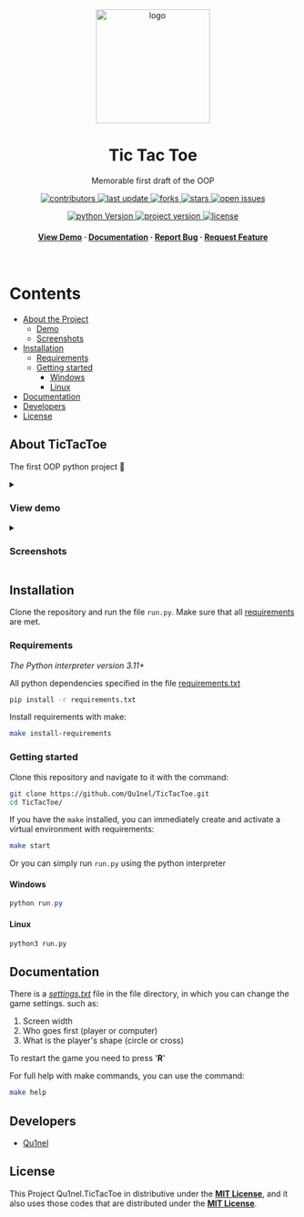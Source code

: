 <div align="center">
  <img src="https://github.com/Qu1nel/TicTacToe/blob/git-page/git-source/tictactoe_logo.png" alt="logo" width="200px" height="auto" />
  <h1>Tic Tac Toe</h1>

  <p>
    Memorable first draft of the OOP
  </p>

<!-- Badges -->
<p>
  <a href="https://github.com/Qu1nel/TicTacToe/graphs/contributors">
    <img src="https://img.shields.io/github/contributors/Qu1nel/TicTacToe" alt="contributors" />
  </a>
  <a href="https://github.com/Qu1nel/TicTacToe/commits/main">
    <img src="https://img.shields.io/github/last-commit/Qu1nel/TicTacToe" alt="last update" />
  </a>
  <a href="https://github.com/Qu1nel/TicTacToe/network/members">
    <img src="https://img.shields.io/github/forks/Qu1nel/TicTacToe" alt="forks" />
  </a>
  <a href="https://github.com/Qu1nel/TicTacToe/stargazers">
    <img src="https://img.shields.io/github/stars/Qu1nel/TicTacToe" alt="stars" />
  </a>
  <a href="https://github.com/Qu1nel/TicTacToe/issues/">
    <img src="https://img.shields.io/github/issues/Qu1nel/TicTacToe" alt="open issues" />
  </a>


</p>

<p>
  <a href="https://www.python.org/downloads/release/python-3110/" >
    <img src="https://img.shields.io/badge/Python-3.11%2B-blueviolet" alt="python Version" />
  <a>
  <a href="https://github.com/Qu1nel/TicTacToe/releases/">
    <img src="https://img.shields.io/github/v/release/Qu1nel/TicTacToe" alt="project version" />
  <a>
  <a href="https://github.com/Qu1nel/TicTacToe/blob/main/LICENSE">
    <img src="https://img.shields.io/github/license/Qu1nel/TicTacToe?color=g" alt="license" />
  </a>
</p>
  
<h4>
  <a href="#view-demo">View Demo</a>
  <span> · </span>
  <a href="#documentation">Documentation</a>
  <span> · </span>
  <a href="https://github.com/Qu1nel/TicTacToe/issues/">Report Bug</a>
  <span> · </span>
  <a href="https://github.com/Qu1nel/TicTacToe/issues/">Request Feature</a>
</h4>
</div>

<br />

<!-- Table of Contents -->
# Contents

- [About the Project](#about-tictactoe)
  * [Demo](#view-demo)
  * [Screenshots](#screenshots)
- [Installation](#installation)
  * [Requirements](#requirements)
  * [Getting started](#getting-started)
    + [Windows](#windows)
    + [Linux](#linux)
- [Documentation](#documentation)
- [Developers](#developers)
- [License](#license)

## About TicTacToe

The first OOP python project 💜

<details>
  <summary><h3 id="view-demo">View demo</h3></summary>
  <div align="center">
    <img src="https://github.com/Qu1nel/TicTacToe/blob/git-page/git-source/view_demo.gif" alt="gif_demo" width="500px" />
  </div>
</details>

<details>
  <summary><h3 id="screenshots">Screenshots</h3></summary>
  <div align="center">
    <img src="https://github.com/Qu1nel/TicTacToe/blob/git-page/git-source/preview_1.png" alt="preview_1" width="350px" />
    <img src="https://github.com/Qu1nel/TicTacToe/blob/git-page/git-source/preview_2.png" alt="preview_2" width="350px" />
  </div>
</details>

## Installation

Clone the repository and run the file `run.py`.
Make sure that all [requirements](#requirements) are met.


### Requirements

_The Python interpreter version 3.11+_

All python dependencies specified in the file [requirements.txt](./requirements.txt)

```bash
pip install -r requirements.txt
```

Install requirements with make:

```bash
make install-requirements
```

### Getting started

Clone this repository and navigate to it with the command:

```bash
git clone https://github.com/Qu1nel/TicTacToe.git
cd TicTacToe/
```

If you have the `make` installed, you can immediately create and activate a virtual environment with requirements:

```bash
make start
```

Or you can simply run `run.py` using the python interpreter

#### Windows

```powershell
python run.py
```

#### Linux

```bash
python3 run.py
```

## Documentation

There is a <u>*[settings.txt](./src/settings.txt)*</u> file in the file directory, in which you can change the game settings. such as:

1. Screen width
2. Who goes first (player or computer)
3. What is the player's shape (circle or cross)

To restart the game you need to press '**R**'

For full help with make commands, you can use the command:

```bash
make help
```

## Developers

- [Qu1nel](https://github.com/Qu1nel)

## License

This Project Qu1nel.TicTacToe in distributive under the **[MIT License](./LICENSE)**, and it also uses those codes that are distributed under the **[MIT License](./LICENSE)**.
